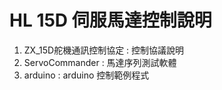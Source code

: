 # HL 15D 伺服馬達控制說明

1. ZX_15D舵機通訊控制協定 : 控制協議說明
2. ServoCommander : 馬達序列測試軟體
3. arduino : arduino 控制範例程式


